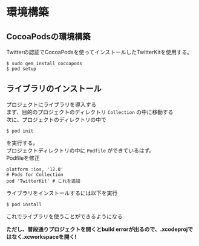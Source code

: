 # 環境構築

## CocoaPodsの環境構築
Twitterの認証でCocoaPodsを使ってインストールしたTwitterKitを使用する。

    $ sudo gem install cocoapods
    $ pod setup

## ライブラリのインストール
プロジェクトにライブラリを導入する  
まず、目的のプロジェクトのディレクトリ `Collection` の中に移動する  
次に、プロジェクトのディレクトリの中で

    $ pod init

を実行する。  
プロジェクトディレクトリの中に `Podfile` ができているはず。  
Podfileを修正

    platform :ios, '12.0'
    # Pods for Collection
    pod 'TwitterKit' # これを追加

ライブラリをインストールするには以下を実行

    $ pod install

これでライブラリを使うことができるようになる

**ただし、普段通りプロジェクトを開くとbuild errorが出るので、.xcodeprojではなく.xcworkspaceを開く!**
